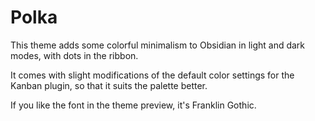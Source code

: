 # Polka

This theme adds some colorful minimalism to Obsidian in light and dark modes, with dots in the ribbon.

It comes with slight modifications of the default color settings for the Kanban plugin, so that it suits the palette better.

If you like the font in the theme preview, it's Franklin Gothic.
